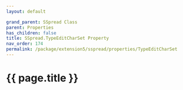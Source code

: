 ```yaml
---
layout: default

grand_parent: SSpread Class
parent: Properties
has_children: false
title: SSpread.TypeEditCharSet Property
nav_order: 174
permalink: /package/extension5/sspread/properties/TypeEditCharSet
---
```

# {{ page.title }}